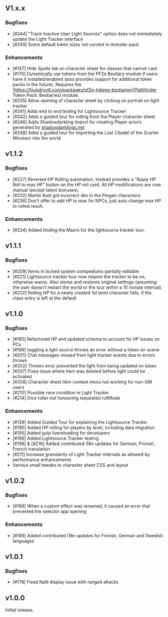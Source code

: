## V1.x.x

### Bugfixes
* [#244] "Track Inactive User Light Sources" option does not immediately update the Light Tracker interface
* [#249] Some default token sizes not corrent in monster pack

### Enhancements
* [#147] Hide Spells tab on character sheet for classes that cannot cast.
* [#170] Dynamically use tokens from the PF2e Bestiary module if users have it installed/enabled (also provides support for additional token packs in the future).  Requires the [https://foundryvtt.com/packages/pf2e-tokens-bestiaries](Pathfinder Token Pack: Bestiaries) module.
* [#235] Allow opening of character sheet by clicking on portrait on light tracker
* [#241] Adds end to end testing for Lightsource Tracker
* [#242] Adds a guided tour for rolling from the Player character sheet
* [#246] Adds Shadowdarkling Import for creating Player actors generated by [shadowdarklings.net](https://upbeat-debt.surge.sh/)
* [#248] Adds a guided tour for importing the Lost Citadel of the Scarlet Minotaur into the world

## v1.1.2

### Bugfixes
* [#227] Reverted HP Rolling automation. Instead provides a "Apply HP Roll to max HP" button on the HP roll card. All HP modifications are now manual (except talent bonuses).
* [#232] Martin Rast got incorrect dex in the Pregen characters.
* [#236] Don't offer to add HP to max for NPCs, just auto change max HP to rolled result.

### Enhancements
* [#234] Added finding the Macro for the lightsource tracker tour.

## v1.1.1

### Bugfixes
* [#209] Items in locked system compediums partially editable
* [#221] Lightsource tracker tour now require the tracker to be on, otherwise warns. Also stores and restores original settings (assuming the user doesn't restart the world or the tour within a 10 minute interval).
* [#222] Rolling HP for a newly created 1st level character fails, if the class entry is left at the default

## v1.1.0

### Bugfixes
* [#185] Refactored HP and updated schema to account fix HP issues on PCs
* [#199] toggling a light source throws an error without a token on scene
* [#201] Chat messages missed from light tracker events due to errors thrown
* [#202] Thrown error prevented the light from being updated on token
* [#207] Fixes issue where item was deleted before light could be activated
* [#208] Character sheet item context menu not working for non-GM users
* [#210] Possible race condition in Light Tracker
* [#214] Dice roller not honouring requested rollMode

### Enhancements
* [#139] Added Guided Tour for explaining the Lightsource Tracker
* [#190] Added HP rolling for players by level, including data migration
* [#195] Added gulp livereloading for developers
* [#196] Added Lightsource Tracker testing
* [#198] & [#216] Added contributed i18n updates for German, Finnish, French translation
* [#211] Increase granularity of Light Tracker intervals as allowed by performance enhancements
* Various small tweaks to character sheet CSS and layout

## v1.0.2

### Bugfixes

* [#189] When a custom effect was renamed, it caused an error that prevented the selector app opening

### Enhancements

* [#188] Added contributed i18n updates for Finnish, German and Swedish languages

## v1.0.1

### Bugfixes

* [#178] Fixed NaN display issue with ranged attacks

## v1.0.0

Initial release.
